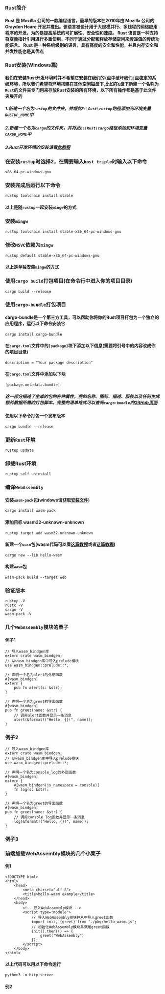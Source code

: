 ### Rust简介
#### Rust 是 Mozilla 公司的一款编程语言，最早的版本在2010年由 Mozilla 公司的 Graydon Hoare 开发并推出。该语言被设计用于大规模并行、多线程的网络应用程序的开发，为的是提高系统的可扩展性、安全性和速度。 Rust 语言是一种支持将变量指针引用进行多重使用，不同于通过分配和释放存储空间来传递值的传统功能语言。 Rust 是一种系统级别的语言，具有高度的安全和性能，并且内存安全和并发性能也是其优点
### Rust安装(Windows篇)
#### 我们在安装Rust开发环境时并不希望它安装在我们的`C`盘中破坏我们`C`盘稳定的系统环境，所以我们希望将环境搭建在其他空闲磁盘下,比如在`E`盘下新建一个名称为`Rust`的文件夹专门用来存放Rust安装的所有环境，以下所有操作都是基于此文件夹展开的
##### 1.新建一个名为`rustup`的文件夹，并将此`E:\Rust\rustup`路径添加到环境变量`RUSTUP_HOME`中
##### 2.新建一个名为`cargo`的文件夹，并将此`E:\Rust\cargo`路径添加到环境变量`CARGO_HOME`中
##### 3.Rust开发环境的安装请看[此教程](https://blog.csdn.net/cnds123/article/details/105770367)
### 在安装`rustup`时选择2，在需要输入`host triple`时输入以下命令
    x86_64-pc-windows-gnu
### 安装完成后运行以下命令
    rustup toolchain install stable
#### 以上是随`rustup`一起安装`mingw`的方式
### 安装`mingw`
    rustup toolchain install stable-x86_64-pc-windows-gnu 
### 修改`MSVC`依赖为`mingw`
    rustup default stable-x86_64-pc-windows-gnu
#### 以上是单独安装`mingw`的方式
### 使用`cargo build`打包项目(在命令行中进入你的项目目录)
    cargo build --release
### 使用`cargo-bundle`打包项目
#### cargo-bundle是一个第三方工具，可以帮助你将你的Rust项目打包为一个独立的应用程序，运行以下命令安装它
    cargo install cargo-bundle
#### 在`cargo.toml`文件中的`[package]`块下添加以下信息(需要将引号中的内容改成你的项目目录)
    description = "Your package description"
#### 在`Cargo.toml`文件中添加以下块
    [package.metadata.bundle]
##### 这一部分描述了生成的包的各种属性，例如名称、图标、描述、版权以及任何生成额外数据所需的打包脚本。完整的清单格式可以查阅`cargo-bundle`的[GitHub页面](https://github.com/burtonageo/cargo-bundle)
#### 使用以下命令打包一个发布版本
    cargo bundle --release
### 更新`Rust`环境
    rustup update
### 卸载Rust环境
    rustup self uninstall
### 编译`WebAssembly`
#### 安装`wasm-pack`包(windows请获取[安装文件](https://rustwasm.github.io/wasm-pack/installer/))
    cargo install wasm-pack
#### 添加目标 wasm32-unknown-unknown
    rustup target add wasm32-unknown-unknown
#### 新建一个`wasm`包(wasm代码可以看[这篇教程](https://developer.mozilla.org/zh-CN/docs/WebAssembly/Rust_to_wasm)或者[这篇教程](https://www.wkwkk.com/articles/1c90cd3673398f7f.html))
    cargo new --lib hello-wasm
#### 构建`wasm`包
    wasm-pack build --target web
### 验证版本
    rustup -V
    rustc -V
    cargo -V
    wasm-pack -V
### 几个`WebAssembly`模块的栗子
#### 例子1
    // 导入wasm_bindgen库
    extern crate wasm_bindgen;
    // 从wasm_bindgen库中导入prelude模块
    use wasm_bindgen::prelude::*;
    
    // 声明一个名为alert的外部函数
    #[wasm_bindgen]
    extern {
        pub fn alert(s: &str);
    }
    
    // 声明一个名为greet的导出函数
    #[wasm_bindgen]
    pub fn greet(name: &str) {
        // 调用alert函数并显示一条消息
        alert(&format!("Hello, {}!", name));
    }
### 例子2
    // 导入wasm_bindgen库
    extern crate wasm_bindgen;
    // 从wasm_bindgen库中导入prelude模块
    use wasm_bindgen::prelude::*;

    // 声明一个名为console_log的外部函数
    #[wasm_bindgen]
    extern {
        #[wasm_bindgen(js_namespace = console)]
        fn log(s: &str);
    }

    // 声明一个名为greet的导出函数
    #[wasm_bindgen]
    pub fn greet(name: &str) {
        // 调用console_log函数并显示一条消息
        log(&format!("Hello, {}!", name));
    }
### 例子3

### 前端加载WebAssembly模块的几个小栗子
#### 例1
    <!DOCTYPE html>
    <html>
        <head>
            <meta charset="utf-8">
            <title>hello-wasm example</title>
        </head>
        <body>
            <!-- 导入WebAssembly模块 -->
            <script type="module">
                // 导入WebAssembly模块并从中导入greet函数
                import init, {greet} from "./pkg/hello_wasm.js";
                // 初始化WebAssembly模块并调用greet函数
                init().then(() => {
                    greet("WebAssembly")
                });
            </script>
        </body>
    </html>
#### 以上代码可以用以下命令运行
    python3 -m http.server
#### 例2

